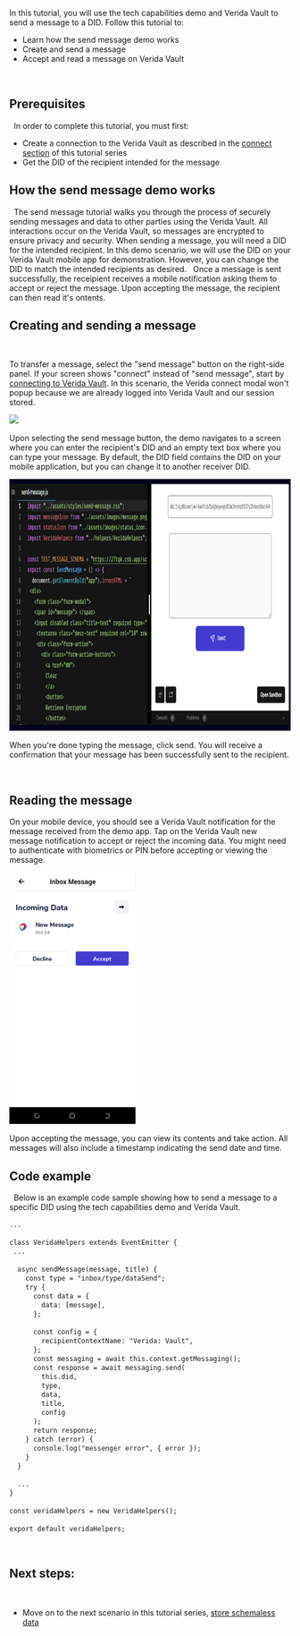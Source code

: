 In this tutorial, you will use the tech capabilities demo and Verida Vault to send a message to a DID. Follow this tutorial to:
&nbsp;

- Learn how the send message demo works
- Create and send a message
- Accept and read a message on Verida Vault

&nbsp;

## Prerequisites

&nbsp;
In order to complete this tutorial, you must first:
&nbsp;

- Create a connection to the Verida Vault as described in the [connect section](./connect) of this tutorial series
- Get the DID of the recipient intended for the message
  &nbsp;

## How the send message demo works

&nbsp;
The send message tutorial walks you through the process of securely sending messages and data to other parties using the Verida Vault. All interactions occur on the Verida Vault, so messages are encrypted to ensure privacy and security. When sending a message, you will need a DID for the intended recipient. In this demo scenario, we will use the DID on your Verida Vault mobile app for demonstration. However, you can change the DID to match the intended recipients as desired.
&nbsp;
Once a message is sent successfully, the receipient receives a mobile notification asking them to accept or reject the message. Upon accepting the message, the recipient can then read it's ontents.
&nbsp;

## Creating and sending a message

&nbsp;

To transfer a message, select the "send message" button on the right-side panel. If your screen shows "connect" instead of "send message", start by [connecting to Verida Vault](./connect). In this scenario, the Verida connect modal won't popup because we are already logged into Verida Vault and our session stored.

<img class="md-img"  src="./media/connected.PNG"  height="450" />

Upon selecting the send message button, the demo navigates to a screen where you can enter the recipient's DID and an empty text box where you can type your message. By default, the DID field contains the DID on your mobile application, but you can change it to another receiver DID.

<img class="md-img"  src="./media/create-message.png"  height="450" />

When you're done typing the message, click send. You will receive a confirmation that your message has been successfully sent to the recipient.

&nbsp;

## Reading the message

On your mobile device, you should see a Verida Vault notification for the message received from the demo app. Tap on the Verida Vault new message notification to accept or reject the incoming data. You might need to authenticate with biometrics or PIN before accepting or viewing the message.

<img class="md-img"  src="./media/accept-message.png"  height="450" />

Upon accepting the message, you can view its contents and take action. All messages will also include a timestamp indicating the send date and time.
&nbsp;

## Code example

&nbsp;
Below is an example code sample showing how to send a message to a specific DID using the tech capabilities demo and Verida Vault.
&nbsp;

```tsx
...

class VeridaHelpers extends EventEmitter {
 ...

  async sendMessage(message, title) {
    const type = "inbox/type/dataSend";
    try {
      const data = {
        data: [message],
      };

      const config = {
        recipientContextName: "Verida: Vault",
      };
      const messaging = await this.context.getMessaging();
      const response = await messaging.send(
        this.did,
        type,
        data,
        title,
        config
      );
      return response;
    } catch (error) {
      console.log("messenger error", { error });
    }
  }

  ...
}

const veridaHelpers = new VeridaHelpers();

export default veridaHelpers;
```

&nbsp;

## Next steps:

&nbsp;

- Move on to the next scenario in this tutorial series, [store schemaless data](./schemaless-data)

